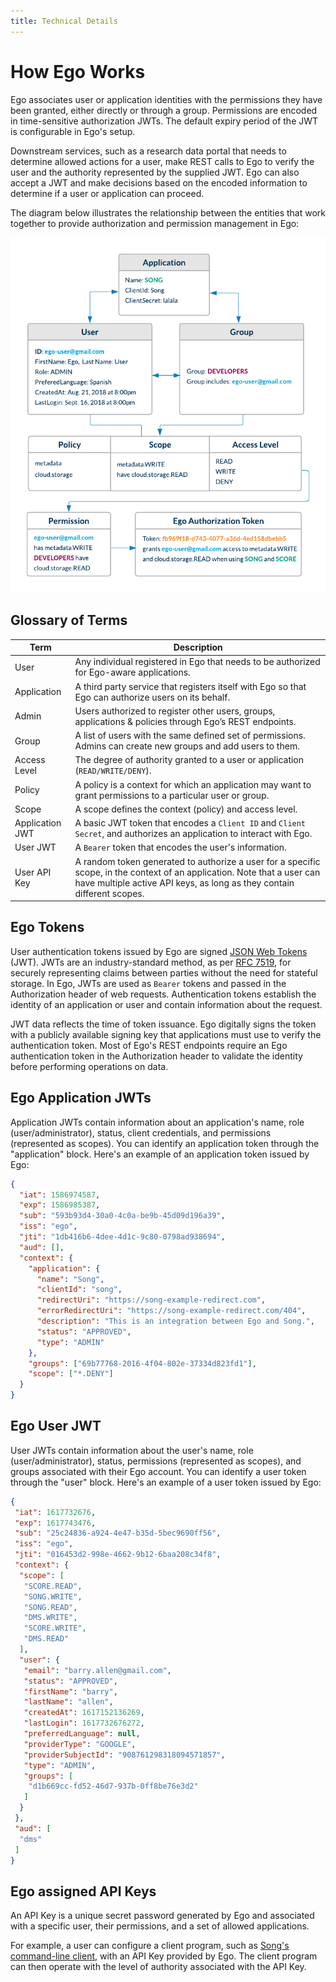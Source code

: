 ```yaml
---
title: Technical Details
---
```


# How Ego Works

Ego associates user or application identities with the permissions they have been granted, either directly or through a group. Permissions are encoded in time-sensitive authorization JWTs. The default expiry period of the JWT is configurable in Ego's setup.

Downstream services, such as a research data portal that needs to determine allowed actions for a user, make REST calls to Ego to verify the user and the authority represented by the supplied JWT. Ego can also accept a JWT and make decisions based on the encoded information to determine if a user or application can proceed.

The diagram below illustrates the relationship between the entities that work together to provide authorization and permission management in Ego:

![Entity Diagram](assets/how-it-works.png 'Ego Entity Diagram')

## Glossary of Terms

| Term  | Description|
|-|-|
| User | Any individual registered in Ego that needs to be authorized for Ego-aware applications. |
| Application | A third party service that registers itself with Ego so that Ego can authorize users on its behalf. |
| Admin | Users authorized to register other users, groups, applications & policies through Ego’s REST endpoints. |
| Group | A list of users with the same defined set of permissions. Admins can create new groups and add users to them. |
| Access Level | The degree of authority granted to a user or application (`READ/WRITE/DENY`). |
| Policy | A policy is a context for which an application may want to grant permissions to a particular user or group. |
| Scope | A scope defines the context (policy) and access level. |
| Application JWT |  A basic JWT token that encodes a `Client ID` and `Client Secret`, and authorizes an application to interact with Ego. |
| User JWT | A `Bearer` token that encodes the user's information. |
| User API Key | A random token generated to authorize a user for a specific scope, in the context of an application. Note that a user can have multiple active API keys, as long as they contain different scopes. |     

## Ego Tokens
 
User authentication tokens issued by Ego are signed <a href="http://jwt.io" target="_blank">JSON Web Tokens </a>(JWT). JWTs are an industry-standard method, as per <a href="https://tools.ietf.org/rfc/rfc7519.txt" target="_blank">RFC 7519</a>, for securely representing claims between parties without the need for stateful storage. In Ego, JWTs are used as `Bearer` tokens and passed in the Authorization header of web requests. Authentication tokens establish the identity of an application or user and contain information about the request.

JWT data reflects the time of token issuance. Ego digitally signs the token with a publicly available signing key that applications must use to verify the authentication token. Most of Ego's REST endpoints require an Ego authentication token in the Authorization header to validate the identity before performing operations on data.

## Ego Application JWTs

Application JWTs contain information about an application's name, role (user/administrator), status, client credentials, and permissions (represented as scopes). You can identify an application token through the "application" block. Here's an example of an application token issued by Ego:

```json
{
  "iat": 1586974587,
  "exp": 1586985387,
  "sub": "593b93d4-30a0-4c0a-be9b-45d09d196a39",
  "iss": "ego",
  "jti": "1db416b6-4dee-4d1c-9c80-0798ad938694",
  "aud": [],
  "context": {
    "application": {
      "name": "Song",
      "clientId": "song",
      "redirectUri": "https://song-example-redirect.com",
      "errorRedirectUri": "https://song-example-redirect.com/404",
      "description": "This is an integration between Ego and Song.",
      "status": "APPROVED",
      "type": "ADMIN"
    },
    "groups": ["69b77768-2016-4f04-802e-37334d823fd1"],
    "scope": ["*.DENY"]
  }
}
```

## Ego User JWT

User JWTs contain information about the user's name, role (user/administrator), status, permissions (represented as scopes), and groups associated with their Ego account. You can identify a user token through the "user" block. Here's an example of a user token issued by Ego:

```json
{
 "iat": 1617732676,
 "exp": 1617743476,
 "sub": "25c24836-a924-4e47-b35d-5bec9690ff56",
 "iss": "ego",
 "jti": "016453d2-998e-4662-9b12-6baa208c34f8",
 "context": {
  "scope": [
   "SCORE.READ",
   "SONG.WRITE",
   "SONG.READ",
   "DMS.WRITE",
   "SCORE.WRITE",
   "DMS.READ"
  ],
  "user": {
   "email": "barry.allen@gmail.com",
   "status": "APPROVED",
   "firstName": "barry",
   "lastName": "allen",
   "createdAt": 1617152136269,
   "lastLogin": 1617732676272,
   "preferredLanguage": null,
   "providerType": "GOOGLE",
   "providerSubjectId": "908761298318094571857",
   "type": "ADMIN",
   "groups": [
    "d1b669cc-fd52-46d7-937b-0ff8be76e3d2"
   ]
  }
 },
 "aud": [
  "dms"
 ]
}
```

## Ego assigned API Keys

An API Key is a unique secret password generated by Ego and associated with a specific user, their permissions, and a set of allowed applications.

For example, a user can configure a client program, such as <a href="/documentation/song" target="_blank">Song's command-line client</a>, with an API Key provided by Ego. The client program can then operate with the level of authority associated with the API Key.
